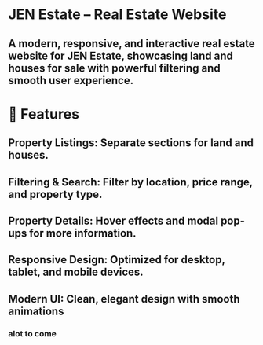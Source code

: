 # JEN Estate – Real Estate Website #

## A modern, responsive, and interactive real estate website for JEN Estate, showcasing land and houses for sale with powerful filtering and smooth user experience.

# 🚀 Features

## Property Listings: Separate sections for land and houses.

## Filtering & Search: Filter by location, price range, and property type.

## Property Details: Hover effects and modal pop-ups for more information.

## Responsive Design: Optimized for desktop, tablet, and mobile devices.

## Modern UI: Clean, elegant design with smooth animations ##

### alot to come ###

